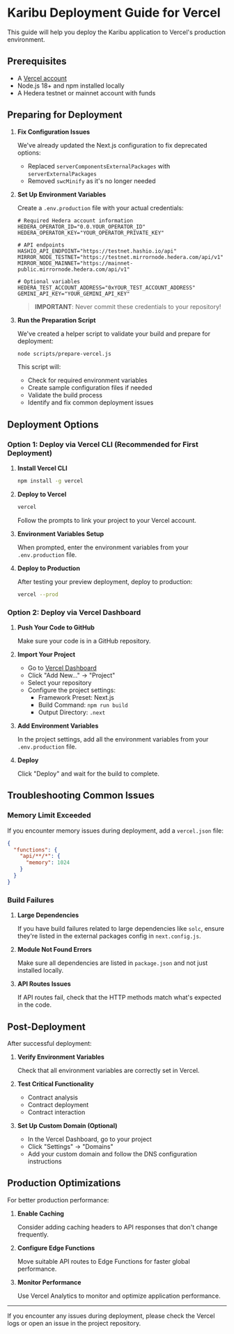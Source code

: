 # Karibu Deployment Guide for Vercel

This guide will help you deploy the Karibu application to Vercel's production environment.

## Prerequisites

- A [Vercel account](https://vercel.com/signup)
- Node.js 18+ and npm installed locally
- A Hedera testnet or mainnet account with funds

## Preparing for Deployment

1. **Fix Configuration Issues**

   We've already updated the Next.js configuration to fix deprecated options:
   - Replaced `serverComponentsExternalPackages` with `serverExternalPackages`
   - Removed `swcMinify` as it's no longer needed

2. **Set Up Environment Variables**

   Create a `.env.production` file with your actual credentials:

   ```
   # Required Hedera account information
   HEDERA_OPERATOR_ID="0.0.YOUR_OPERATOR_ID"
   HEDERA_OPERATOR_KEY="YOUR_OPERATOR_PRIVATE_KEY"

   # API endpoints
   HASHIO_API_ENDPOINT="https://testnet.hashio.io/api"
   MIRROR_NODE_TESTNET="https://testnet.mirrornode.hedera.com/api/v1"
   MIRROR_NODE_MAINNET="https://mainnet-public.mirrornode.hedera.com/api/v1"

   # Optional variables
   HEDERA_TEST_ACCOUNT_ADDRESS="0xYOUR_TEST_ACCOUNT_ADDRESS"
   GEMINI_API_KEY="YOUR_GEMINI_API_KEY"
   ```

   > **IMPORTANT**: Never commit these credentials to your repository!

3. **Run the Preparation Script**

   We've created a helper script to validate your build and prepare for deployment:

   ```bash
   node scripts/prepare-vercel.js
   ```

   This script will:
   - Check for required environment variables
   - Create sample configuration files if needed
   - Validate the build process
   - Identify and fix common deployment issues

## Deployment Options

### Option 1: Deploy via Vercel CLI (Recommended for First Deployment)

1. **Install Vercel CLI**

   ```bash
   npm install -g vercel
   ```

2. **Deploy to Vercel**

   ```bash
   vercel
   ```

   Follow the prompts to link your project to your Vercel account.

3. **Environment Variables Setup**

   When prompted, enter the environment variables from your `.env.production` file.

4. **Deploy to Production**

   After testing your preview deployment, deploy to production:

   ```bash
   vercel --prod
   ```

### Option 2: Deploy via Vercel Dashboard

1. **Push Your Code to GitHub**

   Make sure your code is in a GitHub repository.

2. **Import Your Project**

   - Go to [Vercel Dashboard](https://vercel.com/dashboard)
   - Click "Add New..." → "Project"
   - Select your repository
   - Configure the project settings:
     - Framework Preset: Next.js
     - Build Command: `npm run build`
     - Output Directory: `.next`

3. **Add Environment Variables**

   In the project settings, add all the environment variables from your `.env.production` file.

4. **Deploy**

   Click "Deploy" and wait for the build to complete.

## Troubleshooting Common Issues

### Memory Limit Exceeded

If you encounter memory issues during deployment, add a `vercel.json` file:

```json
{
  "functions": {
    "api/**/*": {
      "memory": 1024
    }
  }
}
```

### Build Failures

1. **Large Dependencies**

   If you have build failures related to large dependencies like `solc`, ensure they're listed in the external packages config in `next.config.js`.

2. **Module Not Found Errors**

   Make sure all dependencies are listed in `package.json` and not just installed locally.

3. **API Routes Issues**

   If API routes fail, check that the HTTP methods match what's expected in the code.

## Post-Deployment

After successful deployment:

1. **Verify Environment Variables**

   Check that all environment variables are correctly set in Vercel.

2. **Test Critical Functionality**

   - Contract analysis
   - Contract deployment
   - Contract interaction

3. **Set Up Custom Domain (Optional)**

   - In the Vercel Dashboard, go to your project
   - Click "Settings" → "Domains"
   - Add your custom domain and follow the DNS configuration instructions

## Production Optimizations

For better production performance:

1. **Enable Caching**

   Consider adding caching headers to API responses that don't change frequently.

2. **Configure Edge Functions**

   Move suitable API routes to Edge Functions for faster global performance.

3. **Monitor Performance**

   Use Vercel Analytics to monitor and optimize application performance.

---

If you encounter any issues during deployment, please check the Vercel logs or open an issue in the project repository. 